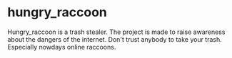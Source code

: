 # hungry_raccoon
Hungry_raccoon is a trash stealer. The project is made to raise awareness about the dangers of the internet. Don't trust anybody to take your trash. Especially nowdays online raccoons.
